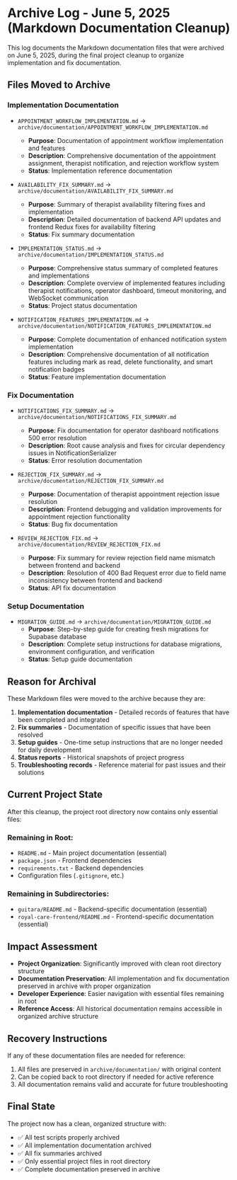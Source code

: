 # Archive Log - June 5, 2025 (Markdown Documentation Cleanup)

This log documents the Markdown documentation files that were archived on June 5, 2025, during the final project cleanup to organize implementation and fix documentation.

## Files Moved to Archive

### Implementation Documentation

- `APPOINTMENT_WORKFLOW_IMPLEMENTATION.md` → `archive/documentation/APPOINTMENT_WORKFLOW_IMPLEMENTATION.md`

  - **Purpose**: Documentation of appointment workflow implementation and features
  - **Description**: Comprehensive documentation of the appointment assignment, therapist notification, and rejection workflow system
  - **Status**: Implementation reference documentation

- `AVAILABILITY_FIX_SUMMARY.md` → `archive/documentation/AVAILABILITY_FIX_SUMMARY.md`

  - **Purpose**: Summary of therapist availability filtering fixes and implementation
  - **Description**: Detailed documentation of backend API updates and frontend Redux fixes for availability filtering
  - **Status**: Fix summary documentation

- `IMPLEMENTATION_STATUS.md` → `archive/documentation/IMPLEMENTATION_STATUS.md`

  - **Purpose**: Comprehensive status summary of completed features and implementations
  - **Description**: Complete overview of implemented features including therapist notifications, operator dashboard, timeout monitoring, and WebSocket communication
  - **Status**: Project status documentation

- `NOTIFICATION_FEATURES_IMPLEMENTATION.md` → `archive/documentation/NOTIFICATION_FEATURES_IMPLEMENTATION.md`
  - **Purpose**: Complete documentation of enhanced notification system implementation
  - **Description**: Comprehensive documentation of all notification features including mark as read, delete functionality, and smart notification badges
  - **Status**: Feature implementation documentation

### Fix Documentation

- `NOTIFICATIONS_FIX_SUMMARY.md` → `archive/documentation/NOTIFICATIONS_FIX_SUMMARY.md`

  - **Purpose**: Fix documentation for operator dashboard notifications 500 error resolution
  - **Description**: Root cause analysis and fixes for circular dependency issues in NotificationSerializer
  - **Status**: Error resolution documentation

- `REJECTION_FIX_SUMMARY.md` → `archive/documentation/REJECTION_FIX_SUMMARY.md`

  - **Purpose**: Documentation of therapist appointment rejection issue resolution
  - **Description**: Frontend debugging and validation improvements for appointment rejection functionality
  - **Status**: Bug fix documentation

- `REVIEW_REJECTION_FIX.md` → `archive/documentation/REVIEW_REJECTION_FIX.md`
  - **Purpose**: Fix summary for review rejection field name mismatch between frontend and backend
  - **Description**: Resolution of 400 Bad Request error due to field name inconsistency between frontend and backend
  - **Status**: API fix documentation

### Setup Documentation

- `MIGRATION_GUIDE.md` → `archive/documentation/MIGRATION_GUIDE.md`
  - **Purpose**: Step-by-step guide for creating fresh migrations for Supabase database
  - **Description**: Complete setup instructions for database migrations, environment configuration, and verification
  - **Status**: Setup guide documentation

## Reason for Archival

These Markdown files were moved to the archive because they are:

1. **Implementation documentation** - Detailed records of features that have been completed and integrated
2. **Fix summaries** - Documentation of specific issues that have been resolved
3. **Setup guides** - One-time setup instructions that are no longer needed for daily development
4. **Status reports** - Historical snapshots of project progress
5. **Troubleshooting records** - Reference material for past issues and their solutions

## Current Project State

After this cleanup, the project root directory now contains only essential files:

### Remaining in Root:

- `README.md` - Main project documentation (essential)
- `package.json` - Frontend dependencies
- `requirements.txt` - Backend dependencies
- Configuration files (`.gitignore`, etc.)

### Remaining in Subdirectories:

- `guitara/README.md` - Backend-specific documentation (essential)
- `royal-care-frontend/README.md` - Frontend-specific documentation (essential)

## Impact Assessment

- **Project Organization**: Significantly improved with clean root directory structure
- **Documentation Preservation**: All implementation and fix documentation preserved in archive with proper organization
- **Developer Experience**: Easier navigation with essential files remaining in root
- **Reference Access**: All historical documentation remains accessible in organized archive structure

## Recovery Instructions

If any of these documentation files are needed for reference:

1. All files are preserved in `archive/documentation/` with original content
2. Can be copied back to root directory if needed for active reference
3. All documentation remains valid and accurate for future troubleshooting

## Final State

The project now has a clean, organized structure with:

- ✅ All test scripts properly archived
- ✅ All implementation documentation archived
- ✅ All fix summaries archived
- ✅ Only essential project files in root directory
- ✅ Complete documentation preserved in archive
